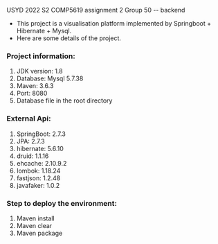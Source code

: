 USYD 2022 S2 COMP5619 assignment 2 Group 50 -- backend  

- This project is a visualisation platform implemented by Springboot + Hibernate + Mysql.
- Here are some details of the project.  


### Project information:  
1. JDK version: 1.8
2. Database: Mysql 5.7.38  
3. Maven: 3.6.3  
4. Port: 8080  
5. Database file in the root directory

### External Api:
1. SpringBoot: 2.7.3
2. JPA: 2.7.3
3. hibernate: 5.6.10
4. druid: 1.1.16
5. ehcache: 2.10.9.2
6. lombok: 1.18.24
7. fastjson: 1.2.48
8. javafaker: 1.0.2

### Step to deploy the environment:
1. Maven install
2. Maven clear
3. Maven package  

